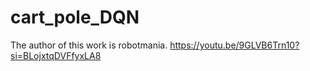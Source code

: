 # cart_pole_DQN
The author of this work is robotmania.
https://youtu.be/9GLVB6Trn10?si=BLojxtqDVFfyxLA8
